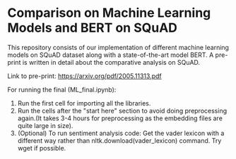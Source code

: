 # Comparison on Machine Learning Models and BERT on SQuAD
This repository consists of our implementation of different machine learning models on SQuAD dataset along with a state-of-the-art model BERT. A pre-print is written in detail about the comparative analysis on SQuAD.<br>

Link to pre-print: https://arxiv.org/pdf/2005.11313.pdf

For running the final (ML_final.ipynb):
1. Run the first cell for importing all the libraries.
2. Run the cells after the "start here" section to avoid doing preprocessing again.(It takes 3-4 hours for preprocessing as the embedding files are quite large in size).
3. (Optional) To run sentiment analysis code: Get the vader lexicon with a different way rather than nltk.download(vader_lexicon) command. Try wget if possible.
